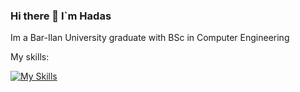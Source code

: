 ### Hi there 👋 I`m Hadas
Im a Bar-Ilan University graduate with BSc in Computer Engineering 

My skills: 

[![My Skills](https://skillicons.dev/icons?i=py,java,c,cpp,matlab)](https://skillicons.dev)

<!-- [![Hadasdah's GitHub stats](https://github-readme-stats.vercel.app/api?username=hadasdah)](https://github.com/hadasdah/github-readme-stats)

[![Top Langs](https://github-readme-stats.vercel.app/api/top-langs/?username=hadasdah)](https://github.com/hadasdah/github-readme-stats) -->


<!--
**Hadasdah/Hadasdah** is a ✨ _special_ ✨ repository because its `README.md` (this file) appears on your GitHub profile.

Here are some ideas to get you started:

- 🔭 I’m currently working on ...
- 🌱 I’m currently learning ...
- 👯 I’m looking to collaborate on ...
- 🤔 I’m looking for help with ...
- 💬 Ask me about ...
- 📫 How to reach me: ...
- 😄 Pronouns: ...
- ⚡ Fun fact: ...
-->
